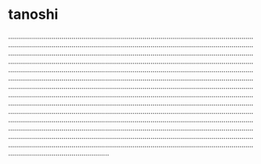 # tanoshi
...........................................................................................................................................................................................................................................................................................................................................................................................................................................................................................................................................................................................................................................................................................................................................................................................................................................................................................................................................................................................................................................................................................................................................................................................................................................................................................................................................................................................................................................................................................................................................................................................................................................................................................................................................................................................................................................................